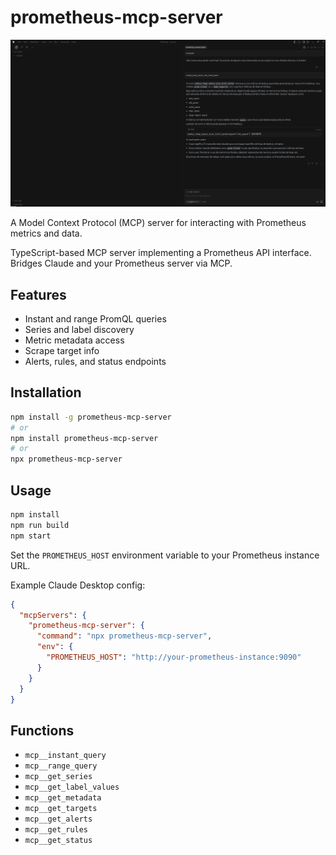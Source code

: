 # prometheus-mcp-server

![Prometheus MCP Server](images/prometheus-mcp-server.jpg)

A Model Context Protocol (MCP) server for interacting with Prometheus metrics and data.

TypeScript-based MCP server implementing a Prometheus API interface. Bridges Claude and your Prometheus server via MCP.

## Features

- Instant and range PromQL queries
- Series and label discovery
- Metric metadata access
- Scrape target info
- Alerts, rules, and status endpoints

## Installation

```bash
npm install -g prometheus-mcp-server
# or
npm install prometheus-mcp-server
# or
npx prometheus-mcp-server
```

## Usage


```bash
npm install
npm run build
npm start
```

Set the `PROMETHEUS_HOST` environment variable to your Prometheus instance URL.

Example Claude Desktop config:

```json
{
  "mcpServers": {
    "prometheus-mcp-server": {
      "command": "npx prometheus-mcp-server",
      "env": {
        "PROMETHEUS_HOST": "http://your-prometheus-instance:9090"
      }
    }
  }
}
```

## Functions

- `mcp__instant_query`
- `mcp__range_query`
- `mcp__get_series`
- `mcp__get_label_values`
- `mcp__get_metadata`
- `mcp__get_targets`
- `mcp__get_alerts`
- `mcp__get_rules`
- `mcp__get_status`

